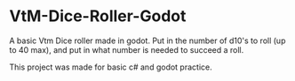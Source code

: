 # VtM-Dice-Roller-Godot
A basic Vtm Dice roller made in godot. Put in the number of d10's to roll (up to 40 max), and put in what number is needed to succeed a roll.

This project was made for basic c#  and godot practice.